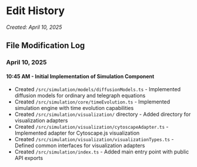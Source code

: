 # Edit History

*Created: April 10, 2025*

## File Modification Log

### April 10, 2025

#### 10:45 AM - Initial Implementation of Simulation Component

- Created `/src/simulation/models/diffusionModels.ts` - Implemented diffusion models for ordinary and telegraph equations
- Created `/src/simulation/core/timeEvolution.ts` - Implemented simulation engine with time evolution capabilities
- Created `/src/simulation/visualization/` directory - Added directory for visualization adapters
- Created `/src/simulation/visualization/cytoscapeAdapter.ts` - Implemented adapter for Cytoscape.js visualization
- Created `/src/simulation/visualization/visualizationTypes.ts` - Defined common interfaces for visualization adapters
- Created `/src/simulation/index.ts` - Added main entry point with public API exports
